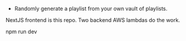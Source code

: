 * Randomly generate a playlist from your own vault of playlists.

NextJS frontend is this repo.  Two backend AWS lambdas do the work.

npm run dev

